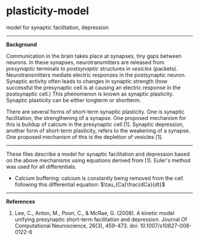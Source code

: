 # plasticity-model
model for synaptic facilitation, depression

---

**Background**

Communication in the brain takes place at synapses, tiny gaps between neurons. In these synapses, neurotransmitters are released from _presynaptic_ terminals to _postsynaptic_ structures in _vesicles_ (packets). Neurotransmitters mediate electric responses in the postsynaptic neuron. Synaptic activity often leads to changes in synaptic strength (how successful the presynaptic cell is at causing an electric response in the postsynaptic cell.) This phenomenon is known as synaptic plasticity. Synaptic plasticity can be either longterm or shortterm.

There are several forms of short-term synaptic plasticity. One is synaptic facilitation, the strengthening of a synapse. One proposed mechanism for this is buildup of calcium in the presynaptic cell [1]. Synaptic depression, another form of short-term plasticity, refers to the weakening of a synapse. One proposed mechanism of this is the depletion of vesicles [1].

---

These files describe a model for synaptic facilitation and depression based on the above mechanisms using equations derived from [1]. Euler's method was used for all differentials.
- Calcium buffering: calcium is constantly being removed from the cell following this differential equation: $\tau_{Ca}\frac{dCa}{dt}$

---

**References**
1. Lee, C., Anton, M., Poon, C., & McRae, G. (2008). A kinetic model unifying presynaptic short-term facilitation and depression. Journal Of Computational Neuroscience, 26(3), 459-473. doi: 10.1007/s10827-008-0122-6
